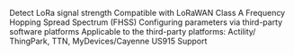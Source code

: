 Detect LoRa signal strength
Compatible with LoRaWAN Class A
Frequency Hopping Spread Spectrum (FHSS)
Configuring parameters via third-party software platforms
Applicable to the third-party platforms: Actility/ ThingPark, TTN, MyDevices/Cayenne
US915 Support
